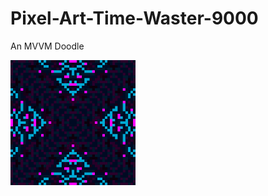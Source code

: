 # Pixel-Art-Time-Waster-9000
An MVVM Doodle

<img src="HonorsProject-0.1/Art/Save0.png" height="200" width="200"></img>

